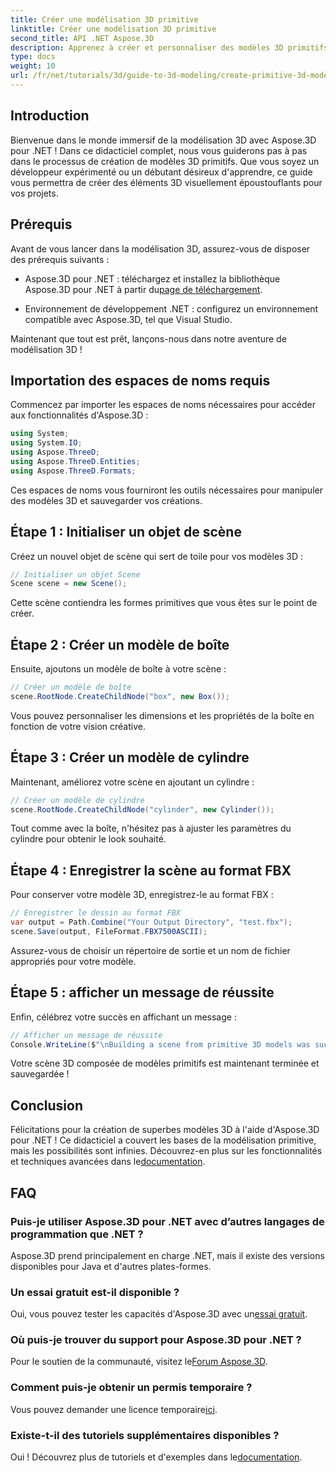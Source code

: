 ```yaml
---
title: Créer une modélisation 3D primitive
linktitle: Créer une modélisation 3D primitive
second_title: API .NET Aspose.3D
description: Apprenez à créer et personnaliser des modèles 3D primitifs, y compris des boîtes et des cylindres, et à les enregistrer au format FBX sans effort.
type: docs
weight: 10
url: /fr/net/tutorials/3d/guide-to-3d-modeling/create-primitive-3d-modeling/
---
```

## Introduction

Bienvenue dans le monde immersif de la modélisation 3D avec Aspose.3D pour .NET ! Dans ce didacticiel complet, nous vous guiderons pas à pas dans le processus de création de modèles 3D primitifs. Que vous soyez un développeur expérimenté ou un débutant désireux d'apprendre, ce guide vous permettra de créer des éléments 3D visuellement époustouflants pour vos projets.

## Prérequis

Avant de vous lancer dans la modélisation 3D, assurez-vous de disposer des prérequis suivants :

-  Aspose.3D pour .NET : téléchargez et installez la bibliothèque Aspose.3D pour .NET à partir du[page de téléchargement](https://releases.aspose.com/3d/net/).
  
- Environnement de développement .NET : configurez un environnement compatible avec Aspose.3D, tel que Visual Studio.

Maintenant que tout est prêt, lançons-nous dans notre aventure de modélisation 3D !

## Importation des espaces de noms requis

Commencez par importer les espaces de noms nécessaires pour accéder aux fonctionnalités d'Aspose.3D :

```csharp
using System;
using System.IO;
using Aspose.ThreeD;
using Aspose.ThreeD.Entities;
using Aspose.ThreeD.Formats;
```

Ces espaces de noms vous fourniront les outils nécessaires pour manipuler des modèles 3D et sauvegarder vos créations.

## Étape 1 : Initialiser un objet de scène

Créez un nouvel objet de scène qui sert de toile pour vos modèles 3D :

```csharp
// Initialiser un objet Scene
Scene scene = new Scene();
```

Cette scène contiendra les formes primitives que vous êtes sur le point de créer.

## Étape 2 : Créer un modèle de boîte

Ensuite, ajoutons un modèle de boîte à votre scène :

```csharp
// Créer un modèle de boîte
scene.RootNode.CreateChildNode("box", new Box());
```

Vous pouvez personnaliser les dimensions et les propriétés de la boîte en fonction de votre vision créative.

## Étape 3 : Créer un modèle de cylindre

Maintenant, améliorez votre scène en ajoutant un cylindre :

```csharp
// Créer un modèle de cylindre
scene.RootNode.CreateChildNode("cylinder", new Cylinder());
```

Tout comme avec la boîte, n'hésitez pas à ajuster les paramètres du cylindre pour obtenir le look souhaité.

## Étape 4 : Enregistrer la scène au format FBX

Pour conserver votre modèle 3D, enregistrez-le au format FBX :

```csharp
// Enregistrer le dessin au format FBX
var output = Path.Combine("Your Output Directory", "test.fbx");
scene.Save(output, FileFormat.FBX7500ASCII);
```

Assurez-vous de choisir un répertoire de sortie et un nom de fichier appropriés pour votre modèle.

## Étape 5 : afficher un message de réussite

Enfin, célébrez votre succès en affichant un message :

```csharp
// Afficher un message de réussite
Console.WriteLine($"\nBuilding a scene from primitive 3D models was successful.\nFile saved at {output}");
```

Votre scène 3D composée de modèles primitifs est maintenant terminée et sauvegardée !

## Conclusion

 Félicitations pour la création de superbes modèles 3D à l'aide d'Aspose.3D pour .NET ! Ce didacticiel a couvert les bases de la modélisation primitive, mais les possibilités sont infinies. Découvrez-en plus sur les fonctionnalités et techniques avancées dans le[documentation](https://reference.aspose.com/3d/net/).

## FAQ

### Puis-je utiliser Aspose.3D pour .NET avec d’autres langages de programmation que .NET ?

Aspose.3D prend principalement en charge .NET, mais il existe des versions disponibles pour Java et d'autres plates-formes.

### Un essai gratuit est-il disponible ?

 Oui, vous pouvez tester les capacités d'Aspose.3D avec un[essai gratuit](https://releases.aspose.com/).

### Où puis-je trouver du support pour Aspose.3D pour .NET ?

Pour le soutien de la communauté, visitez le[Forum Aspose.3D](https://forum.aspose.com/c/3d/18).

### Comment puis-je obtenir un permis temporaire ?

 Vous pouvez demander une licence temporaire[ici](https://purchase.conholdate.com/temporary-license/).

### Existe-t-il des tutoriels supplémentaires disponibles ?

 Oui ! Découvrez plus de tutoriels et d'exemples dans le[documentation](https://reference.aspose.com/3d/net/).